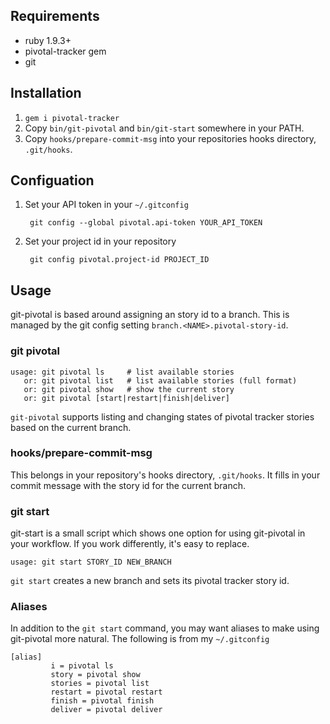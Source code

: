 
## Requirements

* ruby 1.9.3+
* pivotal-tracker gem
* git

## Installation

1. `gem i pivotal-tracker`
2. Copy `bin/git-pivotal` and `bin/git-start` somewhere in your PATH.
3. Copy `hooks/prepare-commit-msg` into your repositories hooks directory, `.git/hooks`.

## Configuation

1. Set your API token in your `~/.gitconfig`

        git config --global pivotal.api-token YOUR_API_TOKEN

2. Set your project id in your repository

        git config pivotal.project-id PROJECT_ID

## Usage

git-pivotal is based around assigning an story id to a branch. This is managed
by the git config setting `branch.<NAME>.pivotal-story-id`.

### git pivotal


```
usage: git pivotal ls     # list available stories
   or: git pivotal list   # list available stories (full format)
   or: git pivotal show   # show the current story
   or: git pivotal [start|restart|finish|deliver]
```

`git-pivotal` supports listing and changing states of pivotal tracker stories
based on the current branch.

### hooks/prepare-commit-msg

This belongs in your repository's hooks directory, `.git/hooks`. It fills in
your commit message with the story id for the current branch.

### git start

git-start is a small script which shows one option for using git-pivotal in
your workflow. If you work differently, it's easy to replace.

```
usage: git start STORY_ID NEW_BRANCH
```

`git start` creates a new branch and sets its pivotal tracker story id. 

### Aliases

In addition to the `git start` command, you may want aliases to make using
git-pivotal more natural. The following is from my `~/.gitconfig`

```
[alias]
         i = pivotal ls
         story = pivotal show
         stories = pivotal list
         restart = pivotal restart
         finish = pivotal finish
         deliver = pivotal deliver
```

